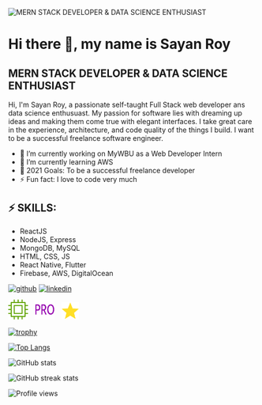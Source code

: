 ![**MERN STACK DEVELOPER & DATA SCIENCE ENTHUSIAST**](https://royalctech.com/wp-content/uploads/2019/02/banner.jpg)
# Hi there 👋, my name is **Sayan Roy**
## **MERN STACK DEVELOPER & DATA SCIENCE ENTHUSIAST**

Hi, I'm Sayan Roy, a passionate self-taught Full Stack web developer ans data science enthusuast. My passion for software lies with dreaming up ideas and making them come true with elegant interfaces. I take great care in the experience, architecture, and code quality of the things I build. I want to be a successful freelance software engineer.


- 🔭 I’m currently working on MyWBU as a Web Developer Intern 
- 🌱 I’m currently learning AWS 
- 🥅 2021 Goals: To be a successful freelance developer
- ⚡ Fun fact: I love to code very much

## ⚡ SKILLS:
* ReactJS
* NodeJS, Express
* MongoDB, MySQL
* HTML, CSS, JS
* React Native, Flutter
* Firebase, AWS, DigitalOcean


[<img src='https://cdn.jsdelivr.net/npm/simple-icons@3.0.1/icons/github.svg' alt='github' height='40'>](https://github.com/Sayan-Roy-729)  [<img src='https://cdn.jsdelivr.net/npm/simple-icons@3.0.1/icons/linkedin.svg' alt='linkedin' height='40'>](https://www.linkedin.com/in/https://www.linkedin.com/in/sayanroy729//)  

<a href='https://docs.github.com/en/developers'><img src='https://raw.githubusercontent.com/acervenky/animated-github-badges/master/assets/devbadge.gif' width='40' height='40'></a> <a href='https://github.com/pricing'><img src='https://raw.githubusercontent.com/acervenky/animated-github-badges/master/assets/pro.gif' width='40' height='40'></a> <a href='https://stars.github.com/'><img src='https://raw.githubusercontent.com/acervenky/animated-github-badges/master/assets/starbadge.gif' width='35' height='35'></a> 

[![trophy](https://github-profile-trophy.vercel.app/?username=Sayan-Roy-729)](https://github.com/ryo-ma/github-profile-trophy)

[![Top Langs](https://github-readme-stats.vercel.app/api/top-langs/?username=Sayan-Roy-729)](https://github.com/anuraghazra/github-readme-stats)

![GitHub stats](https://github-readme-stats.vercel.app/api?username=Sayan-Roy-729&show_icons=true&count_private=true)  

![GitHub streak stats](https://github-readme-streak-stats.herokuapp.com/?user=Sayan-Roy-729)  

![Profile views](https://gpvc.arturio.dev/Sayan-Roy-729)  

